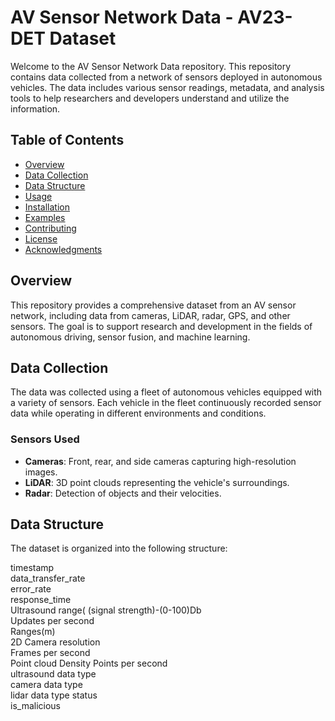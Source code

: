 # AV Sensor Network Data - AV23-DET Dataset

Welcome to the AV Sensor Network Data repository. This repository contains data collected from a network of sensors deployed in autonomous vehicles. The data includes various sensor readings, metadata, and analysis tools to help researchers and developers understand and utilize the information.

## Table of Contents
- [Overview](#overview)
- [Data Collection](#data-collection)
- [Data Structure](#data-structure)
- [Usage](#usage)
- [Installation](#installation)
- [Examples](#examples)
- [Contributing](#contributing)
- [License](#license)
- [Acknowledgments](#acknowledgments)

## Overview
This repository provides a comprehensive dataset from an AV sensor network, including data from cameras, LiDAR, radar, GPS, and other sensors. The goal is to support research and development in the fields of autonomous driving, sensor fusion, and machine learning.

## Data Collection
The data was collected using a fleet of autonomous vehicles equipped with a variety of sensors. Each vehicle in the fleet continuously recorded sensor data while operating in different environments and conditions.

### Sensors Used
- **Cameras**: Front, rear, and side cameras capturing high-resolution images.
- **LiDAR**: 3D point clouds representing the vehicle's surroundings.
- **Radar**: Detection of objects and their velocities.

## Data Structure
The dataset is organized into the following structure:

timestamp	
data_transfer_rate	
error_rate	
response_time	
Ultrasound range( (signal strength)-(0-100)Db	
Updates per second	
Ranges(m)	
2D Camera resolution	
Frames per second	
Point cloud Density	
Points per second	
ultrasound data type	
camera data type	
lidar data type	
status	
is_malicious

